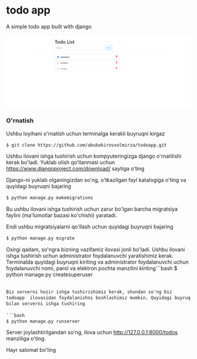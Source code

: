 # todo app
A simple todo app built with django

![todo App](https://github.com/abubakirovxolmirza/todoapp/blob/main/staticfiles/todoApp.png)
### O'rnatish
Ushbu loyihani o'rnatish uchun terminalga kerakli buyruqni kirgaz
```bash
$ git clone https://github.com/abubakirovxolmirza/todoapp.git
```
Ushbu ilovani ishga tushirish uchun kompyuteringizga django o'rnatilishi kerak bo'ladi. Yuklab olish qoʻllanmasi uchun https://www.djangoproject.com/download/ saytiga oʻting

Django-ni yuklab olganingizdan so'ng, o'tkazilgan fayl katalogiga o'ting va quyidagi buyruqni bajaring
```bash
$ python manage.py makemigrations
```

Bu ushbu ilovani ishga tushirish uchun zarur bo'lgan barcha migratsiya faylini (ma'lumotlar bazasi ko'chishi) yaratadi.

Endi ushbu migratsiyalarni qo'llash uchun quyidagi buyruqni bajaring
```bash
$ python manage.py migrate
```

Oxirgi qadam, so'ngra bizning vazifamiz ilovasi jonli bo'ladi. Ushbu ilovani ishga tushirish uchun administrator foydalanuvchi yaratishimiz kerak. Terminalda quyidagi buyruqni kiriting va administrator foydalanuvchi uchun foydalanuvchi nomi, parol va elektron pochta manzilini kiriting```bash
$ python manage.py createsuperuser
```

Biz serverni hozir ishga tushirishimiz kerak, shundan so'ng biz todoapp  ilovasidan foydalanishni boshlashimiz mumkin. Quyidagi buyruq bilan serverni ishga tushiring

```bash
$ python manage.py runserver
```

Server joylashtirilgandan so'ng, ilova uchun http://127.0.0.1:8000/todos manziliga o'ting.

Hayr salomat bo'ling
